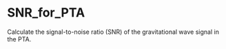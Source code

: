 # SNR_for_PTA

Calculate the signal-to-noise ratio (SNR) of the gravitational wave signal in the PTA.
